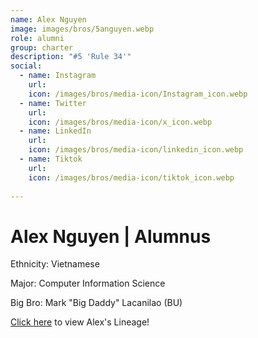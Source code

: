```yaml
---
name: Alex Nguyen
image: images/bros/5anguyen.webp
role: alumni
group: charter
description: "#5 'Rule 34'"
social: 
  - name: Instagram
    url: 
    icon: /images/bros/media-icon/Instagram_icon.webp
  - name: Twitter
    url:
    icon: /images/bros/media-icon/x_icon.webp
  - name: LinkedIn
    url: 
    icon: /images/bros/media-icon/linkedin_icon.webp
  - name: Tiktok
    url: 
    icon: /images/bros/media-icon/tiktok_icon.webp
            
---
```


# Alex Nguyen | Alumnus
Ethnicity: Vietnamese

Major: Computer Information Science

Big Bro: Mark "Big Daddy" Lacanilao (BU)

[Click here](/ujis/) to view Alex's Lineage!
